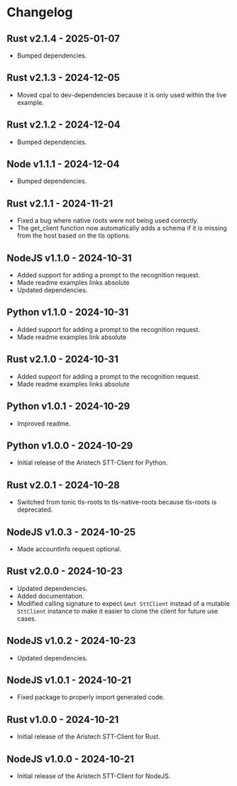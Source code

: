 # Changelog

## Rust v2.1.4 - 2025-01-07
- Bumped dependencies.


## Rust v2.1.3 - 2024-12-05
- Moved cpal to dev-dependencies because it is only used within the live example.

## Rust v2.1.2 - 2024-12-04
- Bumped dependencies.
## Node v1.1.1 - 2024-12-04
- Bumped dependencies.

## Rust v2.1.1 - 2024-11-21
- Fixed a bug where native roots were not being used correctly.
- The get_client function now automatically adds a schema if it is missing from the host based on the tls options.

## NodeJS v1.1.0 - 2024-10-31
- Added support for adding a prompt to the recognition request.
- Made readme examples links absolute
- Updated dependencies.
## Python v1.1.0 - 2024-10-31
- Added support for adding a prompt to the recognition request.
- Made readme examples link absolute
## Rust v2.1.0 - 2024-10-31
- Added support for adding a prompt to the recognition request.
- Made readme examples links absolute

## Python v1.0.1 - 2024-10-29
- Improved readme.

## Python v1.0.0 - 2024-10-29
- Initial release of the Aristech STT-Client for Python.

## Rust v2.0.1 - 2024-10-28
- Switched from tonic tls-roots to tls-native-roots because tls-roots is deprecated.

## NodeJS v1.0.3 - 2024-10-25
- Made accountInfo request optional.

## Rust v2.0.0 - 2024-10-23
- Updated dependencies.
- Added documentation.
- Modified calling signature to expect `&mut SttClient` instead of a mutable `SttClient` instance to make it easier to clone the client for future use cases.
## NodeJS v1.0.2 - 2024-10-23
- Updated dependencies.

## NodeJS v1.0.1 - 2024-10-21
- Fixed package to properly import generated code.

## Rust v1.0.0 - 2024-10-21
- Initial release of the Aristech STT-Client for Rust.
## NodeJS v1.0.0 - 2024-10-21
- Initial release of the Aristech STT-Client for NodeJS.